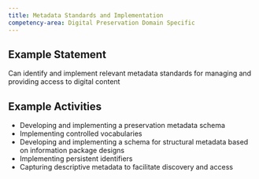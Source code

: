 ```yaml
---
title: Metadata Standards and Implementation
competency-area: Digital Preservation Domain Specific
---
```

## Example Statement

Can identify and implement relevant metadata standards for managing and providing access to digital content	

## Example Activities

* Developing and implementing a preservation metadata schema
* Implementing controlled vocabularies
* Developing and implementing a schema for structural metadata based on information package designs
* Implementing persistent identifiers
* Capturing descriptive metadata to facilitate discovery and access
